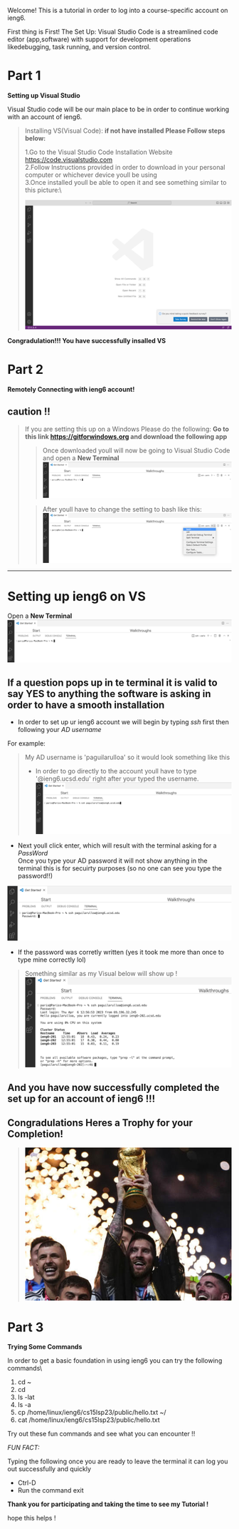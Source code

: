 Welcome! This is a tutorial in order to log into a course-specific account on ieng6.

First thing is First! The Set Up:
Visual Studio Code is a streamlined code editor (app,software) with support for development 
operations likedebugging, task running, and version control. 

# Part 1

**Setting up Visual Studio**

Visual Studio code will be our main place to be in order to continue working with an account of ieng6.

>Installing VS(Visual Code):
>**if not have installed Please Follow steps below:**
>
>1.Go to the Visual Studio Code Installation Website <https://code.visualstudio.com>\
>2.Follow Instructions provided in order to download in your personal computer or whichever device youll be using \
>3.Once installed youll be able to open it and see something similar to this picture:\
>
>![Image](VS.png)


**Congradulation!!! You have successfully insalled VS**

# Part 2

**Remotely Connecting with ieng6 account!**

**caution !!**
---
>If you are setting this up on a Windows Please do the following:
>**Go to this link <https://gitforwindows.org> and download the following app**
>
>>Once downloaded youll will now be going to Visual Studio Code and open a **New Terminal**
>>![Image](terminal.png)
>
>
>>After youll have to change the setting to bash like this:
>>![Image](Bash.png)
>

---

# **Setting up ieng6 on VS**


Open a **New Terminal**
![Image](terminal.png)

## If a question pops up in te terminal it is valid to say YES to anything the software is asking in order to have a smooth installation

* In order to set up ur ieng6 account we will begin by typing _ssh_ first then following your _AD username_ 

For example:
>My AD username is 'paguilarulloa' so it would look something like this 
>* In order to go directly to the account youll have to type '@ieng6.ucsd.edu' right after your typed the username. 
>![Image](ssh.png)


* Next youll click enter, which will result with the terminal asking for a _PassWord_\
Once you type your AD password it will not show anything in the terminal this is for secuirty purposes (so no one can see you type the password!!) 

![Image](pass.png)


* If the password was corretly written (yes it took me more than once to type mine correctly lol)
>Something similar as my Visual below will show up !
>![Image](solution.png)

## **And you have now successfully completed the set up for an account of ieng6 !!!**
## Congradulations Heres a Trophy for your Completion!
>![Image](trop.jpeg)


# Part 3
**Trying Some Commands**

In order to get a basic foundation in using ieng6 you can try the following commands\
1) cd ~
2) cd
3) ls -lat
4) ls -a
5) cp /home/linux/ieng6/cs15lsp23/public/hello.txt ~/
6) cat /home/linux/ieng6/cs15lsp23/public/hello.txt

Try out these fun commands and see what you can encounter !!

_FUN FACT:_

Typing the following once you are ready to leave the terminal it can log you out successfully and quickly

* Ctrl-D
* Run the command exit


**Thank you for participating and taking the time to see my Tutorial !**

hope this helps !


